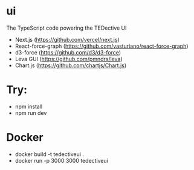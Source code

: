 # ui
The TypeScript code powering the TEDective UI

- Next.js (https://github.com/vercel/next.js)
- React-force-graph (https://github.com/vasturiano/react-force-graph)
- d3-force (https://github.com/d3/d3-force)
- Leva GUI (https://github.com/pmndrs/leva)
- Chart.js (https://github.com/chartjs/Chart.js)

# Try:
- npm install
- npm run dev

# Docker
- docker build -t tedectiveui .
- docker run -p 3000:3000 tedectiveui

